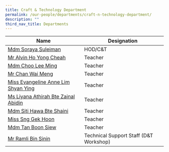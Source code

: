 ```yaml
---
title: Craft & Technology Department
permalink: /our-people/departments/craft-n-technology-department/
description: ""
third_nav_title: Departments
---
```

| Name | Designation| 
| -------- | -------- | 
|[Mdm Soraya Suleiman](mailto:soraya_suleiman@schools.gov.sg)|HOD/C&T
|[Mr Alvin Ho Yong Cheah](mailto:ho_yong_cheah_alvin@schools.gov.sg)|Teacher
|[Mdm Choo Lee Ming](mailto:choo_lee_ming@schools.gov.sg)|Teacher
|[Mr Chan Wai Meng](mailto:chan_wai_meng@schools.gov.sg)|Teacher
|[Miss Evangeline Anne Lim Shyan Ying](mailto:Evangeline_Anne_Lim_Shyan@schools.gov.sg)|Teacher
|[Ms Liyana Athirah Bte Zainal Abidin](mailto:liyana_athirah_zainal_abidin@schools.gov.sg)|Teacher
|[Mdm Siti Hawa Bte Shaini](mailto:siti_hawa_shaini@schools.gov.sg)|Teacher
|[Miss Sng Gek Hoon](mailto:sng_gek_hoon@schools.gov.sg)|Teacher
|[Mdm Tan Boon Siew](mailto:tan_boon_siew@schools.gov.sg)|Teacher
|[Mr Ramli Bin Sinin](mailto:ramli_sinin@schools.gov.sg)|Technical Support Staff (D&T Workshop)
